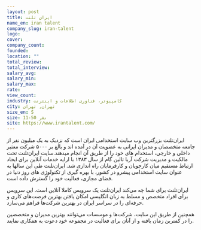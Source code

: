 ```yaml
---
layout: post
title: ایران تلنت
name_en: iran talent
company_slug: iran-talent
logo: 
cover: 
company_count:
founded:
location: ""
total_review: 
total_interview: 
salary_avg: 
salary_min: 
salary_max: 
rate: 
view_count: 
industry: کامپیوتر، فناوری اطلاعات و اینترنت
city: تهران, تهران
size_en: S
size: 11-50 نفر
site: https://www.irantalent.com/
---
```


ایران‌تلنت بزرگترین وب سایت استخدامی ایران است که نزدیک به یک میلیون نفر از جامعه متخصصان و مدیران ایرانی به عضویت آن در آمده اند و بالغ بر ۵۰۰۰ شرکت معتبر داخلی و خارجی، استخدام های خود را از طریق آن انجام میدهند.سایت ایران‌تلنت تحت مالکیت و مدیریت شرکت آریا تالین گام از سال ۱۳۸۳ با ارایه خدمات آنلاین برای ایجاد ارتباط مستقیم میان کارجویان و کارفرمایان راه اندازی شد. ایران‌تلنت طی این سالها به عنوان سایت استخدامی پیشرو در کشور، با بهره گیری از تکنولوژی های روز دنیا در فضای مجازی، فعالیت خود را گسترش داده است.

ایران‌تلنت برای شما چه می‌کند
ایران‌تلنت یک سرویس کاملا آنلاین است. این سرویس برای افراد متخصص و مسلط به زبان انگلیسی امکان یافتن بهترین فرصت‌های کاری و حرفه‌ای را در سراسر ایران در بهترین شرکت‌ها فراهم می‌سازد.

همچنین از طریق این سایت، شرکت‌ها و موسسات می‌توانند بهترین مدیران و متخصصین را در کمترین زمان یافته و از آنان برای فعالیت در مجموعه خود دعوت به همکاری نمایند.
